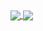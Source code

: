 <a href="https://github.com/anuraghazra/github-readme-stats">
  <img align="center" src="https://github-readme-stats.vercel.app/api?username=H-Shen&show_icons=true&count_private=true&hide=stars&show_icons=true" />
</a>
<a href="https://github.com/anuraghazra/convoychat">
  <img align="center" src="https://github-readme-stats.vercel.app/api/top-langs/?username=H-Shen&layout=compact" />
</a>
